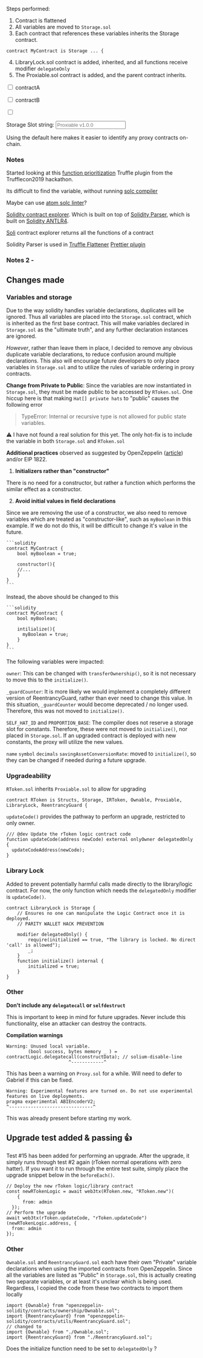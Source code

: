 Steps performed:

1. Contract is flattened
2. All variables are moved to `Storage.sol`
3. Each contract that references these variables inherits the Storage contract.

```solidity
contract MyContract is Storage ... {
```

4. LibraryLock.sol contract is added, inherited, and all functions receive modifier `delegateOnly`
5. The Proxiable.sol contract is added, and the parent contract inherits.

<input type="checkbox"/> contractA

<input type="checkbox"/> contractB

<input type="checkbox"/>

Storage Slot string: <input placeholder="Proxiable v1.0.0"></input>

Using the default here makes it easier to identify any proxy contracts on-chain.

### Notes

Started looking at this [function prioritization](https://github.com/HectorZarate/prioritize-truffle-plugin/blob/master/prioritize.js) Truffle plugin from the Trufflecon2019 hackathon.

Its difficult to find the variable, without running [solc compiler](https://github.com/ethereum/solc-js)

Maybe can use [atom solc linter](https://atom.io/packages/atom-solidity-linter)?

[Solidity contract explorer](https://github.com/federicobond/soli). Which is built on top of [Solidity Parser](https://github.com/federicobond/solidity-parser-antlr), which is built on [Solidity ANTLR4](https://github.com/solidityj/solidity-antlr4).

[Soli](https://github.com/federicobond/soli) contract explorer returns all the functions of a contract

Solidity Parser is used in [Truffle Flattener](https://github.com/nomiclabs/truffle-flattener)
[Prettier plugin](https://www.npmjs.com/package/prettier-plugin-solidity)


 ### Notes 2 -

## Changes made

### Variables and storage

Due to the way solidity handles variable declarations, duplicates will be ignored. Thus all variables are placed into the `Storage.sol` contract, which is inherited as the first base contract. This will make variables declared in `Storage.sol` as the "ultimate truth", and any further declaration instances are ignored.

*However*, rather than leave them in place, I decided to remove any obvious duplicate variable declarations, to reduce confusion around multiple declarations. This also will encourage future developers to only place variables in `Storage.sol` and to utilize the rules of variable ordering in proxy contracts.

__Change from Private to Public__: Since the variables are now instantiated in `Storage.sol`, they must be made public to be accessed by `RToken.sol`. One hiccup here is that making `Hat[] private hats` to "public" causes the following error

>TypeError: Internal or recursive type is not allowed for public state variables.

:warning: I have not found a real solution for this yet. The only hot-fix is to include the variable in both `Storage.sol` and `RToken.sol`

__Additional practices__ observed as suggested by OpenZeppelin ([article](https://docs.openzeppelin.com/sdk/2.5/writing-contracts)) and/or EIP 1822.


1. __Initializers rather than "constructor"__

  There is no need for a constructor, but rather a function which performs the similar effect as a constructor.

2. __Avoid initial values in field declarations__

  Since we are removing the use of a constructor, we also need to remove variables which are treated as "constructor-like", such as `myBoolean` in this example. If we do not do this, it will be difficult to change it's value in the future.

    ```solidity
    contract MyContract {
        bool myBoolean = true;

        constructor(){
        //...
        }
    }
    ```
  Instead, the above should be changed to this

    ```solidity
    contract MyContract {
        bool myBoolean;

        intilialize(){
          myBoolean = true;
        }
    }
    ```

  The following variables were impacted:

 `owner`: This can be changed with `transferOwnership()`, so it is not necessary to move this to the `initialize()`.

 `_guardCounter`: It is more likely we would implement a completely different version of ReentrancyGuard, rather than ever need to change this value. In this situation, `_guardCounter` would become deprecated / no longer used. Therefore, this was not moved to `initialize()`.

 `SELF_HAT_ID` and `PROPORTION_BASE`: The compiler does not reserve a storage slot for constants. Therefore, these were not moved to `initialize()`, nor placed in `Storage.sol`. If an upgraded contract is deployed with new constants, the proxy will utilize the new values.

 `name` `symbol` `decimals` `savingAssetConversionRate`: moved to `initialize()`, so they can be changed if needed during a future upgrade.

### Upgradeability

`RToken.sol` inherits `Proxiable.sol` to allow for upgrading

```solidity
contract RToken is Structs, Storage, IRToken, Ownable, Proxiable, LibraryLock, ReentrancyGuard {
```

`updateCode()` provides the pathway to perform an upgrade, restricted to only owner.

```solidity
/// @dev Update the rToken logic contract code
function updateCode(address newCode) external onlyOwner delegatedOnly {
  updateCodeAddress(newCode);
}
```

### Library Lock

Added to prevent potentially harmful calls made directly to the library/logic contract. For now, the only function which needs the `delegatedOnly` modifier is `updateCode()`.

```solidity
contract LibraryLock is Storage {
    // Ensures no one can manipulate the Logic Contract once it is deployed.
    // PARITY WALLET HACK PREVENTION

    modifier delegatedOnly() {
        require(initialized == true, "The library is locked. No direct 'call' is allowed");
        _;
    }
    function initialize() internal {
        initialized = true;
    }
}
```

### Other

__Don't include any `delegatecall` or `selfdestruct`__

  This is important to keep in mind for future upgrades. Never include this functionality, else an attacker can destroy the contracts.

__Compilation warnings__

```solidity
Warning: Unused local variable.
        (bool success, bytes memory _ ) = contractLogic.delegatecall(constructData); // solium-disable-line
                       ^------------^
```
This has been a warning on `Proxy.sol` for a while. Will need to defer to Gabriel if this can be fixed.


```solidity
Warning: Experimental features are turned on. Do not use experimental features on live deployments.
pragma experimental ABIEncoderV2;
^-------------------------------^
```

This was already present before starting my work.


## Upgrade test added & passing :+1:

Test #15 has been added for performing an upgrade. After the upgrade, it simply runs through test #2 again (rToken normal operations with zero hatter). If you want it to run through the entire test suite, simply place the upgrade snippet below in the `beforeEach()`.

```solidity
// Deploy the new rToken logic/library contract
const newRTokenLogic = await web3tx(RToken.new, "RToken.new")(
    {
      from: admin
  });
// Perform the upgrade
await web3tx(rToken.updateCode, "rToken.updateCode")(newRTokenLogic.address, {
  from: admin
});
```

### Other

`Ownable.sol` and `ReentrancyGuard.sol` each have their own "Private" variable declarations when using the imported contracts from OpenZeppelin. Since all the variables are listed as "Public" in `Storage.sol`, this is actually creating two separate variables, or at least it's unclear which is being used. Regardless, I copied the code from these two contracts to import them locally

```solidity
import {Ownable} from "openzeppelin-solidity/contracts/ownership/Ownable.sol";
import {ReentrancyGuard} from "openzeppelin-solidity/contracts/utils/ReentrancyGuard.sol";
// changed to
import {Ownable} from "./Ownable.sol";
import {ReentrancyGuard} from "./ReentrancyGuard.sol";
```

Does the initialize function need to be set to `delegatedOnly` ?

